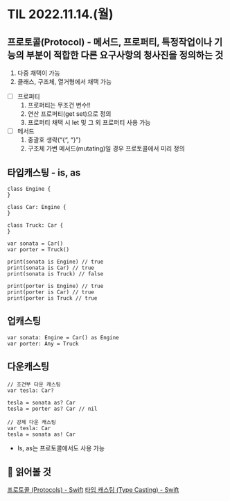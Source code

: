 # TIL 2022.11.14.(월)
## 프로토콜(Protocol) - 메서드, 프로퍼티, 특정작업이나 기능의 부분이 적합한 다른 요구사항의 청사진을 정의하는 것
1. 다중 채택이 가능
2. 클래스, 구조체, 열거형에서 채택 가능

- [ ] 프로퍼티
	1. 프로퍼티는 무조건 변수!!
	2. 연산 프로퍼티(get set)으로 정의
	3. 프로퍼티 채택 시 let 및 그 외 프로퍼티 사용 가능
- [ ] 메서드
	1. 중괄호 생략(“{“, “}”)
	2. 구조체 가변 메서드(mutating)일 경우 프로토콜에서 미리 정의

## 타입캐스팅 - is, as
```
class Engine {
}

class Car: Engine {
}

class Truck: Car {
}

var sonata = Car()
var porter = Truck()

print(sonata is Engine) // true
print(sonata is Car) // true
print(sonata is Truck) // false

print(porter is Engine) // true
print(porter is Car) // true
print(porter is Truck // true
```

## 업캐스팅
```
var sonata: Engine = Car() as Engine
var porter: Any = Truck
```

## 다운캐스팅
```
// 조건부 다운 캐스팅
var tesla: Car?

tesla = sonata as? Car
tesla = porter as? Car // nil

// 강제 다운 캐스팅
var tesla: Car
tesla = sonata as! Car
```

* Is, as는 프로토콜에서도 사용 가능

## 📕 읽어볼 것
[프로토콜 (Protocols) - Swift](https://bbiguduk.gitbook.io/swift/language-guide-1/protocols)
[타입 캐스팅 (Type Casting) - Swift](https://bbiguduk.gitbook.io/swift/language-guide-1/type-casting)


